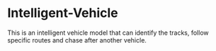 # Intelligent-Vehicle
This is an intelligent vehicle model that can identify the tracks, follow specific routes and chase after another vehicle.
